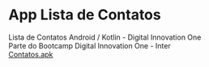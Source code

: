 # App Lista de Contatos
Lista de Contatos Android / Kotlin - Digital Innovation One  
Parte do Bootcamp Digital Innovation One - Inter  
[Contatos.apk](https://github.com/rosante/ListadeContatos/raw/master/Contatos.apk)
